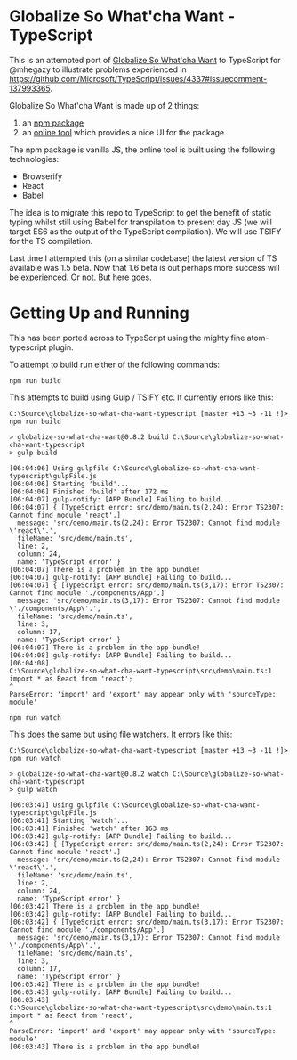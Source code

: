 # Globalize So What'cha Want - TypeScript

This is an attempted port of [Globalize So What'cha Want](https://github.com/johnnyreilly/globalize-so-what-cha-want) to TypeScript for @mhegazy to illustrate problems experienced in https://github.com/Microsoft/TypeScript/issues/4337#issuecomment-137993365.

Globalize So What'cha Want is made up of 2 things:

1. an [npm package](https://www.npmjs.com/package/globalize-so-what-cha-want)
2. an [online tool](http://johnnyreilly.github.io/globalize-so-what-cha-want/) which provides a nice UI for the package

The npm package is vanilla JS, the online tool is built using the following technologies:
- Browserify
- React
- Babel

The idea is to migrate this repo to TypeScript to get the benefit of static typing whilst still using Babel for transpilation to present day JS (we will target ES6 as the output of the TypeScript compilation).  We will use TSIFY for the TS compilation.

Last time I attempted this (on a similar codebase) the latest version of TS available was 1.5 beta.  Now that 1.6 beta is out perhaps more success will be experienced.  Or not.  But here goes.

# Getting Up and Running

This has been ported across to TypeScript using the mighty fine atom-typescript plugin.  

To attempt to build run either of the following commands:

```
npm run build
```

This attempts to build using Gulp / TSIFY etc.  It currently errors like this:

```
C:\Source\globalize-so-what-cha-want-typescript [master +13 ~3 -11 !]> npm run build

> globalize-so-what-cha-want@0.8.2 build C:\Source\globalize-so-what-cha-want-typescript
> gulp build

[06:04:06] Using gulpfile C:\Source\globalize-so-what-cha-want-typescript\gulpFile.js
[06:04:06] Starting 'build'...
[06:04:06] Finished 'build' after 172 ms
[06:04:07] gulp-notify: [APP Bundle] Failing to build...
[06:04:07] { [TypeScript error: src/demo/main.ts(2,24): Error TS2307: Cannot find module 'react'.]
  message: 'src/demo/main.ts(2,24): Error TS2307: Cannot find module \'react\'.',
  fileName: 'src/demo/main.ts',
  line: 2,
  column: 24,
  name: 'TypeScript error' }
[06:04:07] There is a problem in the app bundle!
[06:04:07] gulp-notify: [APP Bundle] Failing to build...
[06:04:07] { [TypeScript error: src/demo/main.ts(3,17): Error TS2307: Cannot find module './components/App'.]
  message: 'src/demo/main.ts(3,17): Error TS2307: Cannot find module \'./components/App\'.',
  fileName: 'src/demo/main.ts',
  line: 3,
  column: 17,
  name: 'TypeScript error' }
[06:04:07] There is a problem in the app bundle!
[06:04:08] gulp-notify: [APP Bundle] Failing to build...
[06:04:08]
C:\Source\globalize-so-what-cha-want-typescript\src\demo\main.ts:1
import * as React from 'react';
^
ParseError: 'import' and 'export' may appear only with 'sourceType: module'
```

```
npm run watch
```

This does the same but using file watchers. It errors like this:

```
C:\Source\globalize-so-what-cha-want-typescript [master +13 ~3 -11 !]> npm run watch

> globalize-so-what-cha-want@0.8.2 watch C:\Source\globalize-so-what-cha-want-typescript
> gulp watch

[06:03:41] Using gulpfile C:\Source\globalize-so-what-cha-want-typescript\gulpFile.js
[06:03:41] Starting 'watch'...
[06:03:41] Finished 'watch' after 163 ms
[06:03:42] gulp-notify: [APP Bundle] Failing to build...
[06:03:42] { [TypeScript error: src/demo/main.ts(2,24): Error TS2307: Cannot find module 'react'.]
  message: 'src/demo/main.ts(2,24): Error TS2307: Cannot find module \'react\'.',
  fileName: 'src/demo/main.ts',
  line: 2,
  column: 24,
  name: 'TypeScript error' }
[06:03:42] There is a problem in the app bundle!
[06:03:42] gulp-notify: [APP Bundle] Failing to build...
[06:03:42] { [TypeScript error: src/demo/main.ts(3,17): Error TS2307: Cannot find module './components/App'.]
  message: 'src/demo/main.ts(3,17): Error TS2307: Cannot find module \'./components/App\'.',
  fileName: 'src/demo/main.ts',
  line: 3,
  column: 17,
  name: 'TypeScript error' }
[06:03:42] There is a problem in the app bundle!
[06:03:43] gulp-notify: [APP Bundle] Failing to build...
[06:03:43]
C:\Source\globalize-so-what-cha-want-typescript\src\demo\main.ts:1
import * as React from 'react';
^
ParseError: 'import' and 'export' may appear only with 'sourceType: module'
[06:03:43] There is a problem in the app bundle!
```
```
